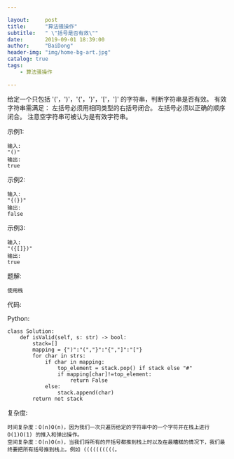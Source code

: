 ```yaml
---

layout:     post
title:      "算法骚操作"
subtitle:   " \"括号是否有效\""
date:       2019-09-01 18:39:00
author:     "BaiDong"
header-img: "img/home-bg-art.jpg"
catalog: true
tags:
    - 算法骚操作

---
```


给定一个只包括 '('，')'，'{'，'}'，'['，']' 的字符串，判断字符串是否有效。
有效字符串需满足：
    左括号必须用相同类型的右括号闭合。
    左括号必须以正确的顺序闭合。
注意空字符串可被认为是有效字符串。

示例1:

    输入: 
    "()"
    输出: 
    true
    
示例2:

    输入:
    "{(})"
    输出:
    false

示例3:

    输入:
    "({[]})"
    输出:
    true

题解:

    使用栈

    

代码:

Python:

    class Solution:
        def isValid(self, s: str) -> bool:
            stack=[]
            mapping = {")":"(","}":"{","]":"["}
            for char in strs:
                if char in mapping:
                    top_element = stack.pop() if stack else "#"
                    if mapping[char]!=top_element:
                        return False
                else:
                    stack.append(char)
            return not stack

复杂度:

    时间复杂度：O(n)O(n)，因为我们一次只遍历给定的字符串中的一个字符并在栈上进行 O(1)O(1) 的推入和弹出操作。
    空间复杂度：O(n)O(n)，当我们将所有的开括号都推到栈上时以及在最糟糕的情况下，我们最终要把所有括号推到栈上。例如 ((((((((((。


